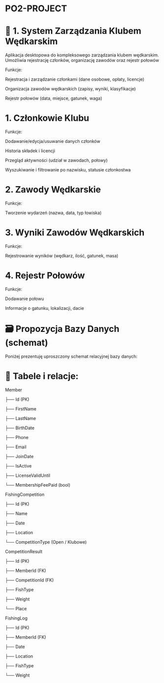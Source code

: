 # PO2-PROJECT

# 🎣 1. System Zarządzania Klubem Wędkarskim
Aplikacja desktopowa do kompleksowego zarządzania klubem wędkarskim. Umożliwia rejestrację członków, organizację zawodów oraz rejestr połowów

Funkcje:

Rejestracja i zarządzanie członkami (dane osobowe, opłaty, licencje)

Organizacja zawodów wędkarskich (zapisy, wyniki, klasyfikacje)

Rejestr połowów (data, miejsce, gatunek, waga)

# 1. Członkowie Klubu
Funkcje:

Dodawanie/edycja/usuwanie danych członków

Historia składek i licencji

Przegląd aktywności (udział w zawodach, połowy)

Wyszukiwanie i filtrowanie po nazwisku, statusie członkostwa

# 2. Zawody Wędkarskie
Funkcje:

Tworzenie wydarzeń (nazwa, data, typ łowiska)

# 3. Wyniki Zawodów Wędkarskich
Funkcje:

Rejestrowanie wyników (wędkarz, ilość, gatunek, masa)

# 4. Rejestr Połowów
Funkcje:

Dodawanie połowu 

Informacje o gatunku, lokalizacji, dacie

# 🗃️ Propozycja Bazy Danych (schemat)
Poniżej prezentuję uproszczony schemat relacyjnej bazy danych:

# 🔗 Tabele i relacje:

Member

├── Id (PK)

├── FirstName

├── LastName

├── BirthDate

├── Phone

├── Email

├── JoinDate

├── IsActive

├── LicenseValidUntil

└── MembershipFeePaid (bool)

FishingCompetition

├── Id (PK)

├── Name

├── Date

├── Location

└── CompetitionType (Open / Klubowe)

CompetitionResult

├── Id (PK)

├── MemberId (FK)

├── CompetitionId (FK)

├── FishType

├── Weight

└── Place

FishingLog

├── Id (PK)

├── MemberId (FK)

├── Date

├── Location

├── FishType

└── Weight
